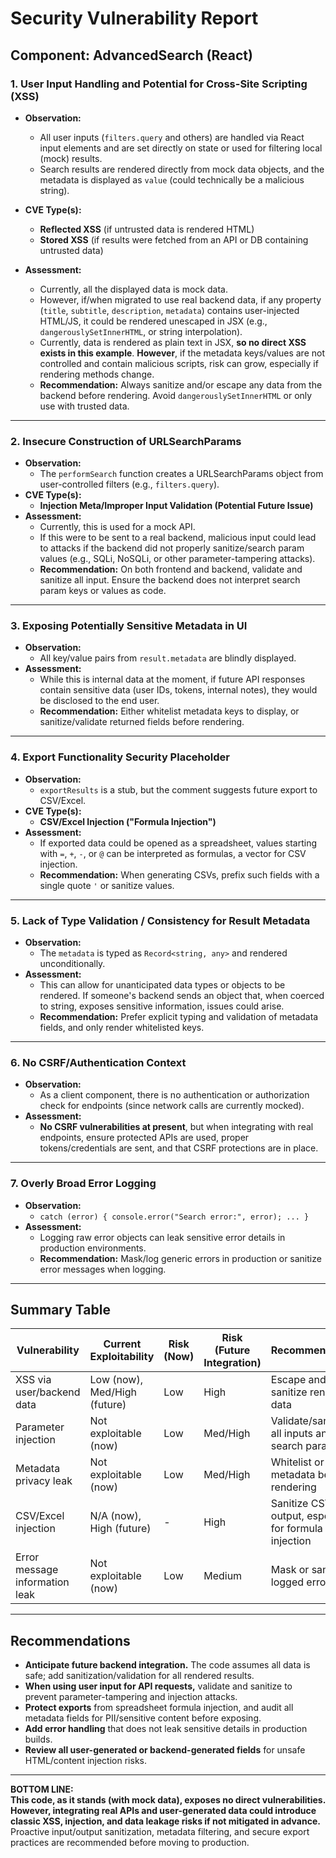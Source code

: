 # Security Vulnerability Report

## Component: AdvancedSearch (React)

### **1. User Input Handling and Potential for Cross-Site Scripting (XSS)**

- **Observation:**
  - All user inputs (`filters.query` and others) are handled via React input elements and are set directly on state or used for filtering local (mock) results.
  - Search results are rendered directly from mock data objects, and the metadata is displayed as `value` (could technically be a malicious string).

- **CVE Type(s):**
  - **Reflected XSS** (if untrusted data is rendered HTML)
  - **Stored XSS** (if results were fetched from an API or DB containing untrusted data)

- **Assessment:**
  - Currently, all the displayed data is mock data.
  - However, if/when migrated to use real backend data, if any property (`title`, `subtitle`, `description`, `metadata`) contains user-injected HTML/JS, it could be rendered unescaped in JSX (e.g., `dangerouslySetInnerHTML`, or string interpolation).
  - Currently, data is rendered as plain text in JSX, **so no direct XSS exists in this example**. **However**, if the metadata keys/values are not controlled and contain malicious scripts, risk can grow, especially if rendering methods change.
  - **Recommendation:** Always sanitize and/or escape any data from the backend before rendering. Avoid `dangerouslySetInnerHTML` or only use with trusted data.

---

### **2. Insecure Construction of URLSearchParams**

- **Observation:**
  - The `performSearch` function creates a URLSearchParams object from user-controlled filters (e.g., `filters.query`).
- **CVE Type(s):**
  - **Injection Meta/Improper Input Validation (Potential Future Issue)**
- **Assessment:**
  - Currently, this is used for a mock API.
  - If this were to be sent to a real backend, malicious input could lead to attacks if the backend did not properly sanitize/search param values (e.g., SQLi, NoSQLi, or other parameter-tampering attacks).
  - **Recommendation:** On both frontend and backend, validate and sanitize all input. Ensure the backend does not interpret search param keys or values as code.

---

### **3. Exposing Potentially Sensitive Metadata in UI**

- **Observation:**
  - All key/value pairs from `result.metadata` are blindly displayed.
- **Assessment:**
  - While this is internal data at the moment, if future API responses contain sensitive data (user IDs, tokens, internal notes), they would be disclosed to the end user.
  - **Recommendation:** Either whitelist metadata keys to display, or sanitize/validate returned fields before rendering.

---

### **4. Export Functionality Security Placeholder**

- **Observation:**
  - `exportResults` is a stub, but the comment suggests future export to CSV/Excel.
- **CVE Type(s):**
  - **CSV/Excel Injection ("Formula Injection")**
- **Assessment:**
  - If exported data could be opened as a spreadsheet, values starting with `=`, `+`, `-`, or `@` can be interpreted as formulas, a vector for CSV injection.
  - **Recommendation:** When generating CSVs, prefix such fields with a single quote `'` or sanitize values.

---

### **5. Lack of Type Validation / Consistency for Result Metadata**

- **Observation:**
  - The `metadata` is typed as `Record<string, any>` and rendered unconditionally.
- **Assessment:**
  - This can allow for unanticipated data types or objects to be rendered. If someone's backend sends an object that, when coerced to string, exposes sensitive information, issues could arise.
  - **Recommendation:** Prefer explicit typing and validation of metadata fields, and only render whitelisted keys.

---

### **6. No CSRF/Authentication Context**

- **Observation:**
  - As a client component, there is no authentication or authorization check for endpoints (since network calls are currently mocked).
- **Assessment:**
  - **No CSRF vulnerabilities at present**, but when integrating with real endpoints, ensure protected APIs are used, proper tokens/credentials are sent, and that CSRF protections are in place.

---

### **7. Overly Broad Error Logging**

- **Observation:**
  - `catch (error) { console.error("Search error:", error); ... }`
- **Assessment:**
  - Logging raw error objects can leak sensitive error details in production environments.
  - **Recommendation:** Mask/log generic errors in production or sanitize error messages when logging.

---

## **Summary Table**

| Vulnerability                  | Current Exploitability       | Risk (Now) | Risk (Future Integration) | Recommendation                                        |
| ------------------------------ | ---------------------------- | ---------- | ------------------------- | ----------------------------------------------------- |
| XSS via user/backend data      | Low (now), Med/High (future) | Low        | High                      | Escape and sanitize rendered data                     |
| Parameter injection            | Not exploitable (now)        | Low        | Med/High                  | Validate/sanitize all inputs and search params        |
| Metadata privacy leak          | Not exploitable (now)        | Low        | Med/High                  | Whitelist or filter metadata before rendering         |
| CSV/Excel injection            | N/A (now), High (future)     | -          | High                      | Sanitize CSV output, especially for formula injection |
| Error message information leak | Not exploitable (now)        | Low        | Medium                    | Mask or sanitize logged errors                        |

---

## **Recommendations**

- **Anticipate future backend integration.** The code assumes all data is safe; add sanitization/validation for all rendered results.
- **When using user input for API requests,** validate and sanitize to prevent parameter-tampering and injection attacks.
- **Protect exports** from spreadsheet formula injection, and audit all metadata fields for PII/sensitive content before exposing.
- **Add error handling** that does not leak sensitive details in production builds.
- **Review all user-generated or backend-generated fields** for unsafe HTML/content injection risks.

---

**BOTTOM LINE:**  
**This code, as it stands (with mock data), exposes no direct vulnerabilities. However, integrating real APIs and user-generated data could introduce classic XSS, injection, and data leakage risks if not mitigated in advance.** Proactive input/output sanitization, metadata filtering, and secure export practices are recommended before moving to production.
